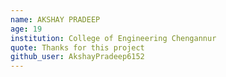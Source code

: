 ```yaml
---
name: AKSHAY PRADEEP
age: 19
institution: College of Engineering Chengannur
quote: Thanks for this project
github_user: AkshayPradeep6152
---
```

